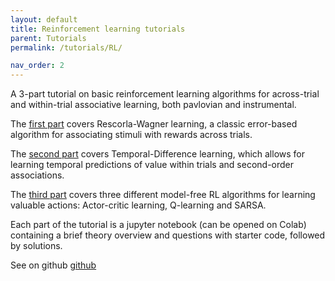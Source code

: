 ```yaml
---
layout: default
title: Reinforcement learning tutorials
parent: Tutorials
permalink: /tutorials/RL/

nav_order: 2
---
```


A 3-part tutorial on basic reinforcement learning algorithms for across-trial and within-trial associative learning, both pavlovian and instrumental.

The [first part](https://github.com/spisupat/RL-tutorials/blob/main/Associative_learning_tutorial.ipynb) covers Rescorla-Wagner learning, a classic error-based algorithm for associating stimuli with rewards across trials.

The [second part](https://github.com/spisupat/RL-tutorials/blob/main/Temporal_difference_learning_tutorial.ipynb) covers Temporal-Difference learning, which allows for learning temporal predictions of value within trials and second-order associations.

The [third part](https://github.com/spisupat/RL-tutorials/blob/main/Instrumental_learning_tutorial.ipynb) covers three different model-free RL algorithms for learning valuable actions: Actor-critic learning, Q-learning and SARSA.

Each part of the tutorial is a jupyter notebook (can be opened on Colab) containing a brief theory overview and questions with starter code, followed by solutions.



See on github [github](https://github.com/spisupat/RL-tutorials)
